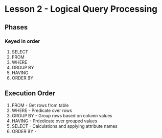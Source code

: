 # Lesson 2 - Logical Query Processing
## Phases
### Keyed in order
 1. SELECT
 2. FROM
 3. WHERE
 4. GROUP BY
 5. HAVING
 6. ORDER BY

## Execution Order
 1. FROM - Get rows from table
 2. WHERE - Predicate over rows
 3. GROUP BY - Group rows based on column values
 4. HAVING - Prdedicate over grouped values
 5. SELECT - Calculations and applying attribute names
 6. ORDER BY - 


